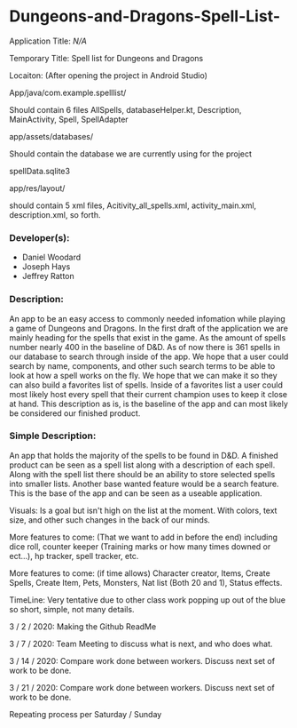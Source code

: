 # Dungeons-and-Dragons-Spell-List-

Application Title:
*N/A*

Temporary Title:
Spell list for Dungeons and Dragons

Locaiton: (After opening the project in Android Studio)

App/java/com.example.spelllist/

Should contain 6 files
AllSpells, databaseHelper.kt, Description, MainActivity, Spell, SpellAdapter

app/assets/databases/

Should contain the database we are currently using for the project

spellData.sqlite3

app/res/layout/

should contain 5 xml files, Acitivity_all_spells.xml, activity_main.xml, description.xml, so forth.

### Developer(s):
* Daniel Woodard
* Joseph Hays
* Jeffrey Ratton

### Description: 
An app to be an easy access to commonly needed infomation while playing a game of Dungeons and Dragons.
In the first draft of the application we are mainly heading for the spells that exist in the game. As the amount of spells
number nearly 400 in the baseline of D&D. As of now there is 361 spells in our database to search through inside of the app.
We hope that a user could search by name, components, and other such search terms to be able to look at how a spell works on
the fly. We hope that we can make it so they can also build a favorites list of spells. Inside of a favorites list a user could most likely host every spell that their current champion uses to keep it close at hand. This description as is, is the baseline of the app
and can most likely be considered our finished product.

### Simple Description:
An app that holds the majority of the spells to be found in D&D. A finished product can be seen as a spell list along with a
description of each spell. Along with the spell list there should be an ability to store selected spells into smaller lists.
Another base wanted feature would be a search feature. This is the base of the app and can be seen as a useable application.

Visuals: Is a goal but isn't high on the list at the moment.
With colors, text size, and other such changes in the back of our minds.

More features to come: (That we want to add in before the end)
including dice roll, counter keeper (Training marks or how many times downed or ect...), hp tracker, spell tracker, etc. 

More features to come: (if time allows)
Character creator, Items, Create Spells, Create Item, Pets, Monsters, Nat list (Both 20 and 1), Status effects.

TimeLine: Very tentative due to other class work popping up out of the blue so short, simple, not many details.

3 / 2 / 2020: Making the Github ReadMe

3 / 7 / 2020: Team Meeting to discuss what is next, and who does what.

3 / 14 / 2020: Compare work done between workers. Discuss next set of work to be done.

3 / 21 / 2020: Compare work done between workers. Discuss next set of work to be done.

Repeating process per Saturday / Sunday
